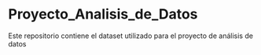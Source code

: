 # Proyecto_Analisis_de_Datos
Este repositorio contiene el dataset utilizado para el proyecto de análisis de datos
